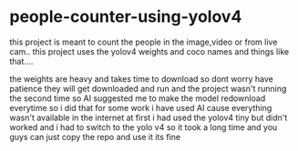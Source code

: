 # people-counter-using-yolov4
this project is meant to count the people in the image,video or from live cam..
this project uses the yolov4 weights and coco names and things like that....

the weights are heavy and takes time to download so dont worry have patience they will get downloaded and run and the project wasn't running the second time so AI suggested me to make the model redownload everytime so i did that for some work i have used AI cause everything wasn't available in the internet at first i had used the yolov4 tiny but didn't worked and i had to switch to the yolo v4 so it took a long time and you guys can just copy the repo and use it its fine
